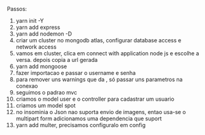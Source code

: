 Passos: 
1) yarn init -Y
2) yarn add express
3) yarn add nodemon -D
4) criar um cluster no mongodb atlas, configurar database access e network access
5) vamos em cluster, clica em connect with application node js e escolhe a versa. depois copia a url gerada
6) yarn add mongoose
7) fazer importacao e passar o username e senha 
8) para remover uns warnings que da , só passar uns parametros na conexao
9) seguimos o padrao mvc
10) criamos o model user e o controller para cadastrar um usuario
11) criamos um model spot
12) no insominia o Json nao suporta envio de imagens, entao usa-se o multipart form
adicionamos uma dependencia que suport
13) yarn add multer, precisamos configuralo em config